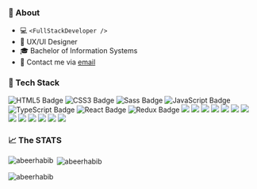 ### :speech_balloon: About

- :computer: `<FullStackDeveloper />`
- :star2: UX/UI Designer
- :mortar_board: Bachelor of Information Systems
- :e-mail: Contact me via [email](mailto:abeernakhli@hotmail.com)

### :wrench: Tech Stack

<p>
  <img src="https://img.shields.io/badge/HTML5-E34F26.svg?style=for-the-badge&logo=HTML5&logoColor=white" alt="HTML5 Badge" />
  <img src="https://img.shields.io/badge/CSS3-1572B6.svg?style=for-the-badge&logo=CSS3&logoColor=white" alt="CSS3 Badge" />
  <img src="https://img.shields.io/badge/Sass-CC6699.svg?style=for-the-badge&logo=Sass&logoColor=white" alt="Sass Badge" />
  <img src="https://img.shields.io/badge/JavaScript-F7DF1E.svg?style=for-the-badge&logo=JavaScript&logoColor=black" alt="JavaScript Badge" />
  <img src="https://img.shields.io/badge/TypeScript-3178C6.svg?style=for-the-badge&logo=TypeScript&logoColor=white" alt="TypeScript Badge" />
  <img src="https://img.shields.io/badge/React-61DAFB.svg?style=for-the-badge&logo=React&logoColor=black" alt="React Badge" />
  <img src="https://img.shields.io/badge/Redux-764ABC.svg?style=for-the-badge&logo=Redux&logoColor=white" alt="Redux Badge" />
  <img src="https://img.shields.io/badge/Java-ED8B00?style=for-the-badge&logo=openjdk&logoColor=white" />
  <img src="https://img.shields.io/badge/Microsoft%20SQL%20Server-CC2927.svg?style=for-the-badge&logo=Microsoft-SQL-Server&logoColor=white" />
  <img src="https://img.shields.io/badge/Node.js-339933.svg?style=for-the-badge&logo=nodedotjs&logoColor=white" />
  <img src="https://img.shields.io/badge/Express.js-404D59?style=for-the-badge" />
  <img src="https://img.shields.io/badge/MongoDB-47A248.svg?style=for-the-badge&logo=MongoDB&logoColor=white" />
  <img src="https://img.shields.io/badge/Notepad++-90E59A.svg?style=for-the-badge&logo=Notepad++&logoColor=black" />
  <img src="https://img.shields.io/badge/Visual%20Studio-5C2D91.svg?style=for-the-badge&logo=Visual-Studio&logoColor=white" />
  <img src="https://img.shields.io/badge/Visual%20Studio%20Code-007ACC.svg?style=for-the-badge&logo=Visual-Studio-Code&logoColor=white" />
  <img src="https://img.shields.io/badge/Jupyter-F37626.svg?style=for-the-badge&logo=Jupyter&logoColor=white" />
  <img src="https://img.shields.io/badge/Figma-F24E1E.svg?style=for-the-badge&logo=Figma&logoColor=white" />
  <img src="https://img.shields.io/badge/Behance-1769FF.svg?style=for-the-badge&logo=Behance&logoColor=white" />
  <img src="https://img.shields.io/badge/Canva-00C4CC.svg?style=for-the-badge&logo=Canva&logoColor=white" />
  <img src="https://img.shields.io/badge/UML-FABD14.svg?style=for-the-badge&logo=UML&logoColor=black"/>
</p>

### :chart_with_upwards_trend: The STATS

<p><img align="left" src="https://github-readme-stats.vercel.app/api/top-langs?username=abeerhabib&show_icons=true&locale=en&layout=compact" alt="abeerhabib" /></p>
<p>&nbsp;<img align="center" src="https://github-readme-stats.vercel.app/api?username=abeerhabib&show_icons=true&locale=en" alt="abeerhabib" /></p>
<p><img align="center" src="https://github-readme-streak-stats.herokuapp.com/?user=abeerhabib&" alt="abeerhabib" /></p>
